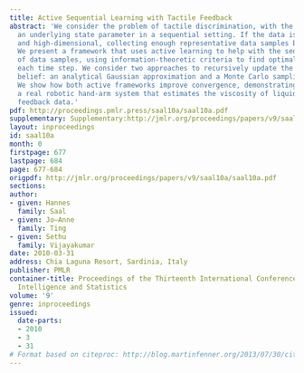 ```yaml
---
title: Active Sequential Learning with Tactile Feedback
abstract: 'We consider the problem of tactile discrimination, with the goal of estimating
  an underlying state parameter in a sequential setting. If the data is continuous
  and high-dimensional, collecting enough representative data samples becomes difficult.
  We present a framework that uses active learning to help with the sequential gathering
  of data samples, using information-theoretic criteria to find optimal actions at
  each time step. We consider two approaches to recursively update the state parameter
  belief: an analytical Gaussian approximation and a Monte Carlo sampling method.
  We show how both active frameworks improve convergence, demonstrating results on
  a real robotic hand-arm system that estimates the viscosity of liquids from tactile
  feedback data.'
pdf: http://proceedings.pmlr.press/saal10a/saal10a.pdf
supplementary: Supplementary:http://jmlr.org/proceedings/papers/v9/saal10a/saal10aSupple.pdf
layout: inproceedings
id: saal10a
month: 0
firstpage: 677
lastpage: 684
page: 677-684
origpdf: http://jmlr.org/proceedings/papers/v9/saal10a/saal10a.pdf
sections: 
author:
- given: Hannes
  family: Saal
- given: Jo–Anne
  family: Ting
- given: Sethu
  family: Vijayakumar
date: 2010-03-31
address: Chia Laguna Resort, Sardinia, Italy
publisher: PMLR
container-title: Proceedings of the Thirteenth International Conference on Artificial
  Intelligence and Statistics
volume: '9'
genre: inproceedings
issued:
  date-parts:
  - 2010
  - 3
  - 31
# Format based on citeproc: http://blog.martinfenner.org/2013/07/30/citeproc-yaml-for-bibliographies/
---
```

